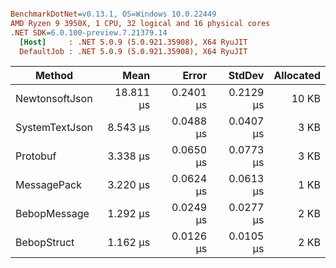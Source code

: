 ``` ini

BenchmarkDotNet=v0.13.1, OS=Windows 10.0.22449
AMD Ryzen 9 3950X, 1 CPU, 32 logical and 16 physical cores
.NET SDK=6.0.100-preview.7.21379.14
  [Host]     : .NET 5.0.9 (5.0.921.35908), X64 RyuJIT
  DefaultJob : .NET 5.0.9 (5.0.921.35908), X64 RyuJIT


```
|         Method |      Mean |     Error |    StdDev | Allocated |
|--------------- |----------:|----------:|----------:|----------:|
| NewtonsoftJson | 18.811 μs | 0.2401 μs | 0.2129 μs |     10 KB |
| SystemTextJson |  8.543 μs | 0.0488 μs | 0.0407 μs |      3 KB |
|       Protobuf |  3.338 μs | 0.0650 μs | 0.0773 μs |      3 KB |
|    MessagePack |  3.220 μs | 0.0624 μs | 0.0613 μs |      1 KB |
|   BebopMessage |  1.292 μs | 0.0249 μs | 0.0277 μs |      2 KB |
|    BebopStruct |  1.162 μs | 0.0126 μs | 0.0105 μs |      2 KB |
